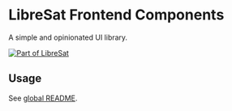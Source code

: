 # LibreSat Frontend Components

A simple and opinionated UI library.

[![Part of LibreSat](https://img.shields.io/badge/Part%20Of-LibreSat-blue.svg)](https://libresat.space)

## Usage

See [global README](../../README.md).
